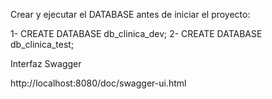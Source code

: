 Crear y ejecutar el DATABASE antes de iniciar el proyecto:

1- CREATE DATABASE db_clinica_dev;
2- CREATE DATABASE db_clinica_test;

Interfaz Swagger

http://localhost:8080/doc/swagger-ui.html

